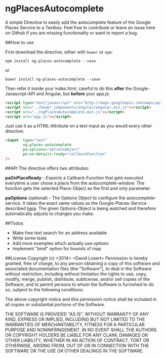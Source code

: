 ngPlacesAutocomplete
====================

A simple Directive to easily add the autocomplete feature of the Google Places Service to a Textbox. 
Feel free to contribute or leave an issue here on Github if you are missing functionality or want to report
a bug.


##How to use

First download the directive, either with `bower` or `npm`:

    npm install ng-places-autocomplete --save

or 

    bower install ng-places-autocomplete --save

Then refer it inside your index.html, careful to do this **after** the Google-Javascript-API and Angular, but **before** your 
app.js:

```HTML
<script type="text/javascript" src="http://maps.googleapis.com/maps/api/js?libraries=places&sensor=false"></script>
<script src="../bower_components/angular/angular.min.js"></script>
<script src="../ngPlacesAutocomplete.min.js"></script>
<script src="app.js"></script>
```

Just use it as a HTML-Attribute on a text-input as you would every other directive:

```HTML
<input  type="text" 
        ng-places-autocomplete 
        pa-options="optionsObject" 
        pa-on-details-ready="callbackFunction"
/> 
```

##API
The directive offers two attributes:

**paOnPlaceReady** - Expects a Callback-Function that gets executed everytime a user chose a place from the autocomplete-window. The function
gets the selected Place-Object as the first and only parameter.

**paOptions** (optional) - The Options Object to configure the autocomplete-service. It takes the exact same values as
the Google-Places-Service described [here](https://developers.google.com/maps/documentation/javascript/reference#AutocompleteOptions). 
The given Options-Object is being watched and therefore automatically adjusts to changes you make.

##Todos
* Make free text search for an address available
* Write some tests
* Add more examples which actually use options
* Implement "bind" option for bounds of map


##License
Copyright (c) \<2014\> \<David Losert\>
Permission is hereby granted, free of charge, to any person obtaining a copy of this software and associated documentation files (the "Software"), to deal in the Software without restriction, including without limitation the rights to use, copy, modify, merge, publish, distribute, sublicense, and/or sell copies of the Software, and to permit persons to whom the Software is furnished to do so, subject to the following conditions:

The above copyright notice and this permission notice shall be included in all copies or substantial portions of the Software.

THE SOFTWARE IS PROVIDED "AS IS", WITHOUT WARRANTY OF ANY KIND, EXPRESS OR IMPLIED, INCLUDING BUT NOT LIMITED TO THE WARRANTIES OF MERCHANTABILITY, FITNESS FOR A PARTICULAR PURPOSE AND NONINFRINGEMENT. IN NO EVENT SHALL THE AUTHORS OR COPYRIGHT HOLDERS BE LIABLE FOR ANY CLAIM, DAMAGES OR OTHER LIABILITY, WHETHER IN AN ACTION OF CONTRACT, TORT OR OTHERWISE, ARISING FROM, OUT OF OR IN CONNECTION WITH THE SOFTWARE OR THE USE OR OTHER DEALINGS IN THE SOFTWARE.
